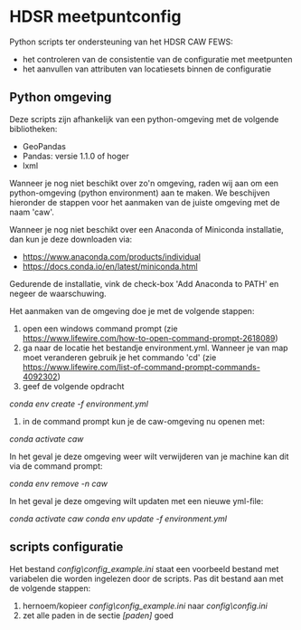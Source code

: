 # HDSR meetpuntconfig
Python scripts ter ondersteuning van het HDSR CAW FEWS:
 - het controleren van de consistentie van de configuratie met meetpunten
 - het aanvullen van attributen van locatiesets binnen de configuratie
 
## Python omgeving
Deze scripts zijn afhankelijk van een python-omgeving met de volgende bibliotheken:
 - GeoPandas
 - Pandas: versie 1.1.0 of hoger
 - lxml

Wanneer je nog niet beschikt over zo'n omgeving, raden wij aan om een python-omgeving (python environment) aan te maken. We beschijven hieronder de stappen voor het aanmaken van de juiste omgeving met de naam 'caw'.

Wanneer je nog niet beschikt over een Anaconda of Miniconda installatie, dan kun je deze downloaden via:
 - https://www.anaconda.com/products/individual
 - https://docs.conda.io/en/latest/miniconda.html

Gedurende de installatie, vink de check-box 'Add Anaconda to PATH' en negeer de waarschuwing.

Het aanmaken van de omgeving doe je met de volgende stappen:
1. open een windows command prompt (zie https://www.lifewire.com/how-to-open-command-prompt-2618089)
1. ga naar de locatie het bestandje environment.yml. Wanneer je van map moet veranderen gebruik je het commando 'cd' (zie https://www.lifewire.com/list-of-command-prompt-commands-4092302)
1. geef de volgende opdracht 

*conda env create -f environment.yml*

1. in de command prompt kun je de caw-omgeving nu openen met:

*conda activate caw*

In het geval je deze omgeving weer wilt verwijderen van je machine kan dit via de command prompt:

*conda env remove -n caw*

In het geval je deze omgeving wilt updaten met een nieuwe yml-file:

*conda activate caw*
*conda env update -f environment.yml*

## scripts configuratie
Het bestand *config\config_example.ini* staat een voorbeeld bestand met variabelen die worden ingelezen door de scripts. Pas dit bestand aan met de volgende stappen:
1. hernoem/kopieer *config\config_example.ini* naar *config\config.ini*
1. zet alle paden in de sectie *[paden]* goed
